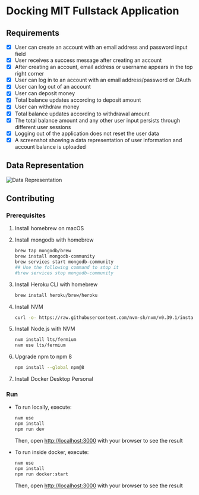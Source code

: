 # Docking MIT Fullstack Application

## Requirements

- [x] User can create an account with an email address and password input field
- [x] User receives a success message after creating an account
- [x] After creating an account, email address or username appears in the top
    right corner
- [x] User can log in to an account with an email address/password or OAuth
- [x] User can log out of an account
- [x] User can deposit money
- [x] Total balance updates according to deposit amount
- [x] User can withdraw money
- [x] Total balance updates according to withdrawal amount
- [x] The total balance amount and any other user input persists through
    different user sessions
- [x] Logging out of the application does not reset the user data
- [x] A screenshot showing a data representation of user information and account
    balance is uploaded

## Data Representation

![Data Representation](./images/data-representation.png)

## Contributing

### Prerequisites

1. Install homebrew on macOS
2. Install mongodb with homebrew

    ```bash
    brew tap mongodb/brew
    brew install mongodb-community
    brew services start mongodb-community
    ## Use the following command to stop it
    #brew services stop mongodb-community
    ```

3. Install Heroku CLI with homebrew

    ```bash
    brew install heroku/brew/heroku
    ```

4. Install NVM

    ```bash
    curl -o- https://raw.githubusercontent.com/nvm-sh/nvm/v0.39.1/install.sh | bash
    ```

5. Install Node.js with NVM

    ```bash
    nvm install lts/fermium
    nvm use lts/fermium
    ```

6. Upgrade npm to npm 8

    ```bash
    npm install --global npm@8
    ```

7. Install Docker Desktop Personal

### Run

- To run locally, execute:

    ```bash
    nvm use
    npm install
    npm run dev
    ```

    Then, open [http://localhost:3000](http://localhost:3000) with your browser
    to see the result

- To run inside docker, execute:

    ```bash
    nvm use
    npm install
    npm run docker:start
    ```

    Then, open [http://localhost:3000](http://localhost:3000) with your browser
    to see the result
